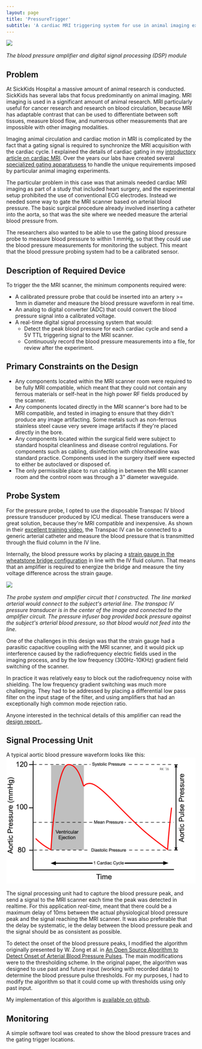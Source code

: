 ```yaml
---
layout: page
title: 'PressureTrigger'
subtitle: 'A cardiac MRI triggering system for use in animal imaging experiments'
---
```


![](/img/projects/pressuretrigger/DSC01219.jpg)

*The blood pressure amplifier and digital signal processing (DSP) module*

## Problem

At SickKids Hospital a massive amount of animal research is conducted. SickKids has several labs that focus predominantly on animal imaging. MRI imaging is used in a significant amount of animal research. MRI particularly useful for cancer research and research on blood circulation, because MRI has adaptable contrast that can be used to differentiate between soft tissues, measure blood flow, and numerous other measurements that are impossible with other imaging modalities.

Imaging animal circulation and cardiac motion in MRI is complicated by the fact that a gating signal is required to synchronize the MRI acquisition with the cardiac cycle. I explained the details of cardiac gating in my [introductory article on cardiac MRI](/articles/cardiac_mri). Over the years our labs have created several [specialized gating apparatusess](http://www.mouseimaging.ca/publications/assets/archive/2006%20MRM%2055%20Bishop.pdf) to handle the unique requirements imposed by particular animal imaging experiments.

The particular problem in this case was that animals needed cardiac MRI imaging as part of a study that included heart surgery, and the experimental setup prohibited the use of conventional ECG electrodes. Instead we needed some way to gate the MRI scanner based on arterial blood pressure. The basic surgical procedure already involved inserting a catheter into the aorta, so that was the site where we needed measure the arterial blood pressure from.

The researchers also wanted to be able to use the gating blood pressure probe to measure blood pressure to within 1 mmHg, so that they could use the blood pressure measurements for monitoring the subject. This meant that the blood pressure probing system had to be a calibrated sensor.


## Description of Required Device

To trigger the the MRI scanner, the minimum components required were:

* A calibrated pressure probe that could be inserted into an artery >= 1mm in diameter and measure the blood pressure waveform in real time.
* An analog to digital converter (ADC) that could convert the blood pressure signal into a calibrated voltage.
* A real-time digital signal processing system that would:
    - Detect the peak blood pressure for each cardiac cycle and send a 5V TTL triggering signal to the MRI scanner.
    - Continuously record the blood pressure measurements into a file, for review after the experiment.

## Primary Constraints on the Design

* Any components located within the MRI scanner room were required to be fully MRI compatible, which meant that they could not contain any ferrous materials or self-heat in the high power RF fields produced by the scanner.
* Any components located directly in the MRI scanner's bore had to be MRI compatible, and tested in imaging to ensure that they didn't produce any image artifacting. Some metals such as non-ferrous stainless steel cause very severe image artifacts if they're placed directly in the bore.
* Any components located within the surgical field were subject to standard hospital cleanliness and disease control regulations. For components such as cabling, disinfection with chlorohexidine was standard practice. Components used in the surgery itself were expected to either be autoclaved or disposed of.
* The only permissible place to run cabling in between the MRI scanner room and the control room was through a 3" diameter waveguide.


## Probe System

For the pressure probe, I opted to use the disposable Transpac IV blood pressure transducer produced by ICU medical. These transducers were a great solution, because they're MRI compatible and inexpensive. As shown in their [excellent training video](https://www.youtube.com/watch?v=ryCPqoQK1Rw), the Transpac IV can be connected to a generic arterial catheter and measure the blood pressure that is transmitted through the fluid column in the IV line. 

Internally, the blood pressure works by placing a [strain gauge in the wheatstone bridge configuration](http://www.ni.com/white-paper/3642/en/) in line with the IV fluid column. That means that an amplifier is required to energize the bridge and measure the tiny voltage difference across the strain gauge.

![](/img/projects/pressuretrigger/DSC01234.jpg)

*The probe system and amplifier circuit that I constructed. The line marked arterial would connect to the subject's arterial line. The transpac IV pressure transducer is in the center of the image and connected to the amplifier circuit. The pressure infuser bag provided back pressure against the subject's arterial blood pressure, so that blood would not feed into the line.*

One of the challenges in this design was that the strain gauge had a parasitic capacitive coupling with the MRI scanner, and it would pick up interference caused by the radiofrequency electric fields used in the imaging process, and by the low frequency (300Hz-10KHz) gradient field switching of the scanner.

In practice it was relatively easy to block out the radiofrequency noise with shielding. The low frequency gradient switching was much more challenging. They had to be addressed by placing a differential low pass filter on the input stage of the filter, and using amplifiers that had an exceptionally high common mode rejection ratio.

Anyone interested in the technical details of this amplifier can read the [design report.](/pdfs/SYDE_362_IBP_Measurement_System_Final_Report.pdf). 

## Signal Processing Unit

A typical aortic blood pressure waveform looks like this:
![](/img/projects/pressuretrigger/aortic-pulse-pressure.png)

The signal processing unit had to capture the blood pressure peak, and send a signal to the MRI scanner each time the peak was detected in realtime. For this application *real-time*, meant that there could be a maximum delay of 10ms between the actual physiological blood pressure peak and the signal reaching the MRI scanner. It was also preferable that the delay be systematic, ie the delay between the blood pressure peak and the signal should be as consistent as possible.

To detect the onset of the blood pressure peaks, I modified the algorithm originally presented by W. Zong et al. in [An Open Source Algorithm to Detect Onset of Arterial Blood Pressure Pulses](http://ecg.mit.edu/george/publications/abp-cinc-2003.pdf). The main modifications were to the thresholding scheme. In the original paper, the algorithm was designed to use past and future input (working with recorded data) to determine the blood pressure pulse thresholds. For my purposes, I had to modify the algorithm so that it could come up with thresholds using only past input.

My implementation of this algorithm is [available on github](https://github.com/JoshBradshaw/Arterial-BP-MRI-Triggering-Unit).

## Monitoring

A simple software tool was created to show the blood pressure traces and the gating trigger locations.